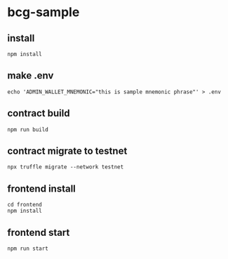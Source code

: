 # bcg-sample

## install

```
npm install
```

## make .env

```
echo 'ADMIN_WALLET_MNEMONIC="this is sample mnemonic phrase"' > .env
```

## contract build

```
npm run build
```

## contract migrate to testnet

```
npx truffle migrate --network testnet
```

## frontend install

```
cd frontend
npm install
```


## frontend start

```
npm run start
```
